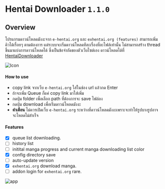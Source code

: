 # Hentai Downloader `1.1.0`
## Overview
โปรแกรมดาวน์โหลดมังงะจาก `e-hentai.org` และ `exhentai.org (features)` สามารถเพิ่มคิวได้เรื่อยๆ ตามต้องการ แต่ระบบจะเริ่มดาวน์โหลดทีละเรื่องที่ละไฟล์เท่านั้น ไม่สามารถสร้าง thread ขึ้นมาแบ่งการดาวน์โหลดได้ ซึ่งเป็นข้อจำกัดของตัวเว็บไซต์เอง ดาวน์โหลดได้ที่ [HentaiDownloader](https://github.com/unhax/ghentai-downloader/releases)

![Icon][icons]

#### How to use
- copy link จากเว็บ `e-hentai.org` ใส่ในช่อง url แล้วกด Enter
- ถ้าจะเพิ่ม Queue ก็แค่ copy link มาใส่เพิ่ม
- กดปุ่ม folder เพื่อเลือก path ที่ต้องการจะ save ไฟล์ลง 
- กดปุ่ม download เพื่อเริ่มดาวน์โหลดมังงะ
- **คำเตือน** ไม่ควรเปิดเว็บ `e-hentai.org` ระหว่างที่ดาวน์โหลดมังงะเพราะจะทำให้รูปบางรูปอาจจะโหลดไม่สำเร็จ

#### Features
- [x] queue list downloading.
- [ ] history list
- [ ] initital manga progress and current manga downloading list color
- [x] config directory save
- [ ] auto-update version
- [x] `exhentai.org` download manga.
- [ ] addon login for `exhentai.org` rare.

![app][app-items]

[icons]: https://raw.githubusercontent.com/unhax/ghentai-downloader/master/build/icons/256x256.png
[app-items]: https://raw.githubusercontent.com/unhax/ghentai-downloader/master/docs/app-items.png
